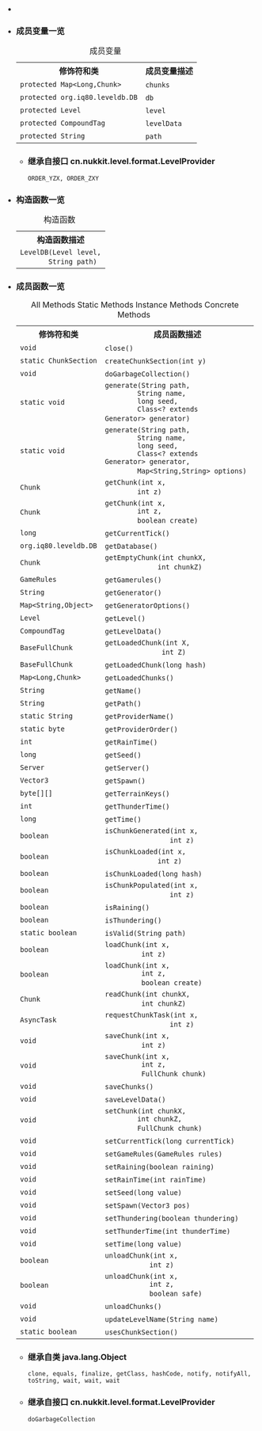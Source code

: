 <div class="summary">
<ul class="blockList">
<li class="blockList">

<li class="blockList"><a name="field.summary">
<!--   -->
</a>
<h3>成员变量一览</h3>
<table class="memberSummary" border="0" cellpadding="3" cellspacing="0" summary="Field Summary table, listing fields, and an explanation">
<caption><span>成员变量</span><span class="tabEnd"> </span></caption>
<tr>
<th>修饰符和类</th>
<th>成员变量描述</th>
</tr>
<tr class="altColor">
<td class="colFirst"><code>protected <a  title="class or interface in java.util">Map</a>&lt;<a  title="class or interface in java.lang">Long</a>,<a  title="class in cn.nukkit.level.format.leveldb">Chunk</a>&gt;</code></td>
<td class="colLast"><code><span class="memberNameLink"><a >chunks</a></span></code> </td>
</tr>
<tr class="rowColor">
<td class="colFirst"><code>protected org.iq80.leveldb.DB</code></td>
<td class="colLast"><code><span class="memberNameLink"><a >db</a></span></code> </td>
</tr>
<tr class="altColor">
<td class="colFirst"><code>protected <a  title="class in cn.nukkit.level">Level</a></code></td>
<td class="colLast"><code><span class="memberNameLink"><a >level</a></span></code> </td>
</tr>
<tr class="rowColor">
<td class="colFirst"><code>protected <a  title="class in cn.nukkit.nbt.tag">CompoundTag</a></code></td>
<td class="colLast"><code><span class="memberNameLink"><a >levelData</a></span></code> </td>
</tr>
<tr class="altColor">
<td class="colFirst"><code>protected <a  title="class or interface in java.lang">String</a></code></td>
<td class="colLast"><code><span class="memberNameLink"><a >path</a></span></code> </td>
</tr>
</table>
<ul class="blockList">
<li class="blockList"><a name="fields.inherited.from.class.cn.nukkit.level.format.LevelProvider">
<!--   -->
</a>
<h3>继承自接口 cn.nukkit.level.format.<a  title="interface in cn.nukkit.level.format">LevelProvider</a></h3>
<code><a >ORDER_YZX</a>, <a >ORDER_ZXY</a></code></li>
</ul>
</li>
</ul>
<!-- ======== CONSTRUCTOR SUMMARY ======== -->
<ul class="blockList">
<li class="blockList"><a name="constructor.summary">
<!--   -->
</a>
<h3>构造函数一览</h3>
<table class="memberSummary" border="0" cellpadding="3" cellspacing="0" summary="Constructor Summary table, listing constructors, and an explanation">
<caption><span>构造函数</span><span class="tabEnd"> </span></caption>
<tr>
<th>构造函数描述</th>
</tr>
<tr class="altColor">
<td class="colOne"><code><span class="memberNameLink"><a >LevelDB</a></span>(<a  title="class in cn.nukkit.level">Level</a> level,
       <a  title="class or interface in java.lang">String</a> path)</code> </td>
</tr>
</table>
</li>
</ul>
<!-- ========== METHOD SUMMARY =========== -->
<ul class="blockList">
<li class="blockList"><a name="method.summary">
<!--   -->
</a>
<h3>成员函数一览</h3>
<table class="memberSummary" border="0" cellpadding="3" cellspacing="0" summary="Method Summary table, listing methods, and an explanation">
<caption><span id="t0" class="activeTableTab"><span>All Methods</span><span class="tabEnd"> </span></span><span id="t1" class="tableTab"><span><a >Static Methods</a></span><span class="tabEnd"> </span></span><span id="t2" class="tableTab"><span><a >Instance Methods</a></span><span class="tabEnd"> </span></span><span id="t4" class="tableTab"><span><a >Concrete Methods</a></span><span class="tabEnd"> </span></span></caption>
<tr>
<th>修饰符和类</th>
<th>成员函数描述</th>
</tr>
<tr id="i0" class="altColor">
<td class="colFirst"><code>void</code></td>
<td class="colLast"><code><span class="memberNameLink"><a >close</a></span>()</code> </td>
</tr>
<tr id="i1" class="rowColor">
<td class="colFirst"><code>static <a  title="interface in cn.nukkit.level.format">ChunkSection</a></code></td>
<td class="colLast"><code><span class="memberNameLink"><a >createChunkSection</a></span>(int y)</code> </td>
</tr>
<tr id="i2" class="altColor">
<td class="colFirst"><code>void</code></td>
<td class="colLast"><code><span class="memberNameLink"><a >doGarbageCollection</a></span>()</code> </td>
</tr>
<tr id="i3" class="rowColor">
<td class="colFirst"><code>static void</code></td>
<td class="colLast"><code><span class="memberNameLink"><a >generate</a></span>(<a  title="class or interface in java.lang">String</a> path,
        <a  title="class or interface in java.lang">String</a> name,
        long seed,
        <a  title="class or interface in java.lang">Class</a>&lt;? extends <a  title="class in cn.nukkit.level.generator">Generator</a>&gt; generator)</code> </td>
</tr>
<tr id="i4" class="altColor">
<td class="colFirst"><code>static void</code></td>
<td class="colLast"><code><span class="memberNameLink"><a >generate</a></span>(<a  title="class or interface in java.lang">String</a> path,
        <a  title="class or interface in java.lang">String</a> name,
        long seed,
        <a  title="class or interface in java.lang">Class</a>&lt;? extends <a  title="class in cn.nukkit.level.generator">Generator</a>&gt; generator,
        <a  title="class or interface in java.util">Map</a>&lt;<a  title="class or interface in java.lang">String</a>,<a  title="class or interface in java.lang">String</a>&gt; options)</code> </td>
</tr>
<tr id="i5" class="rowColor">
<td class="colFirst"><code><a  title="class in cn.nukkit.level.format.leveldb">Chunk</a></code></td>
<td class="colLast"><code><span class="memberNameLink"><a >getChunk</a></span>(int x,
        int z)</code> </td>
</tr>
<tr id="i6" class="altColor">
<td class="colFirst"><code><a  title="class in cn.nukkit.level.format.leveldb">Chunk</a></code></td>
<td class="colLast"><code><span class="memberNameLink"><a >getChunk</a></span>(int x,
        int z,
        boolean create)</code> </td>
</tr>
<tr id="i7" class="rowColor">
<td class="colFirst"><code>long</code></td>
<td class="colLast"><code><span class="memberNameLink"><a >getCurrentTick</a></span>()</code> </td>
</tr>
<tr id="i8" class="altColor">
<td class="colFirst"><code>org.iq80.leveldb.DB</code></td>
<td class="colLast"><code><span class="memberNameLink"><a >getDatabase</a></span>()</code> </td>
</tr>
<tr id="i9" class="rowColor">
<td class="colFirst"><code><a  title="class in cn.nukkit.level.format.leveldb">Chunk</a></code></td>
<td class="colLast"><code><span class="memberNameLink"><a >getEmptyChunk</a></span>(int chunkX,
             int chunkZ)</code> </td>
</tr>
<tr id="i10" class="altColor">
<td class="colFirst"><code><a  title="class in cn.nukkit.level">GameRules</a></code></td>
<td class="colLast"><code><span class="memberNameLink"><a >getGamerules</a></span>()</code> </td>
</tr>
<tr id="i11" class="rowColor">
<td class="colFirst"><code><a  title="class or interface in java.lang">String</a></code></td>
<td class="colLast"><code><span class="memberNameLink"><a >getGenerator</a></span>()</code> </td>
</tr>
<tr id="i12" class="altColor">
<td class="colFirst"><code><a  title="class or interface in java.util">Map</a>&lt;<a  title="class or interface in java.lang">String</a>,<a  title="class or interface in java.lang">Object</a>&gt;</code></td>
<td class="colLast"><code><span class="memberNameLink"><a >getGeneratorOptions</a></span>()</code> </td>
</tr>
<tr id="i13" class="rowColor">
<td class="colFirst"><code><a  title="class in cn.nukkit.level">Level</a></code></td>
<td class="colLast"><code><span class="memberNameLink"><a >getLevel</a></span>()</code> </td>
</tr>
<tr id="i14" class="altColor">
<td class="colFirst"><code><a  title="class in cn.nukkit.nbt.tag">CompoundTag</a></code></td>
<td class="colLast"><code><span class="memberNameLink"><a >getLevelData</a></span>()</code> </td>
</tr>
<tr id="i15" class="rowColor">
<td class="colFirst"><code><a  title="class in cn.nukkit.level.format.generic">BaseFullChunk</a></code></td>
<td class="colLast"><code><span class="memberNameLink"><a >getLoadedChunk</a></span>(int X,
              int Z)</code> </td>
</tr>
<tr id="i16" class="altColor">
<td class="colFirst"><code><a  title="class in cn.nukkit.level.format.generic">BaseFullChunk</a></code></td>
<td class="colLast"><code><span class="memberNameLink"><a >getLoadedChunk</a></span>(long hash)</code> </td>
</tr>
<tr id="i17" class="rowColor">
<td class="colFirst"><code><a  title="class or interface in java.util">Map</a>&lt;<a  title="class or interface in java.lang">Long</a>,<a  title="class in cn.nukkit.level.format.leveldb">Chunk</a>&gt;</code></td>
<td class="colLast"><code><span class="memberNameLink"><a >getLoadedChunks</a></span>()</code> </td>
</tr>
<tr id="i18" class="altColor">
<td class="colFirst"><code><a  title="class or interface in java.lang">String</a></code></td>
<td class="colLast"><code><span class="memberNameLink"><a >getName</a></span>()</code> </td>
</tr>
<tr id="i19" class="rowColor">
<td class="colFirst"><code><a  title="class or interface in java.lang">String</a></code></td>
<td class="colLast"><code><span class="memberNameLink"><a >getPath</a></span>()</code> </td>
</tr>
<tr id="i20" class="altColor">
<td class="colFirst"><code>static <a  title="class or interface in java.lang">String</a></code></td>
<td class="colLast"><code><span class="memberNameLink"><a >getProviderName</a></span>()</code> </td>
</tr>
<tr id="i21" class="rowColor">
<td class="colFirst"><code>static byte</code></td>
<td class="colLast"><code><span class="memberNameLink"><a >getProviderOrder</a></span>()</code> </td>
</tr>
<tr id="i22" class="altColor">
<td class="colFirst"><code>int</code></td>
<td class="colLast"><code><span class="memberNameLink"><a >getRainTime</a></span>()</code> </td>
</tr>
<tr id="i23" class="rowColor">
<td class="colFirst"><code>long</code></td>
<td class="colLast"><code><span class="memberNameLink"><a >getSeed</a></span>()</code> </td>
</tr>
<tr id="i24" class="altColor">
<td class="colFirst"><code><a  title="class in cn.nukkit">Server</a></code></td>
<td class="colLast"><code><span class="memberNameLink"><a >getServer</a></span>()</code> </td>
</tr>
<tr id="i25" class="rowColor">
<td class="colFirst"><code><a  title="class in cn.nukkit.math">Vector3</a></code></td>
<td class="colLast"><code><span class="memberNameLink"><a >getSpawn</a></span>()</code> </td>
</tr>
<tr id="i26" class="altColor">
<td class="colFirst"><code>byte[][]</code></td>
<td class="colLast"><code><span class="memberNameLink"><a >getTerrainKeys</a></span>()</code> </td>
</tr>
<tr id="i27" class="rowColor">
<td class="colFirst"><code>int</code></td>
<td class="colLast"><code><span class="memberNameLink"><a >getThunderTime</a></span>()</code> </td>
</tr>
<tr id="i28" class="altColor">
<td class="colFirst"><code>long</code></td>
<td class="colLast"><code><span class="memberNameLink"><a >getTime</a></span>()</code> </td>
</tr>
<tr id="i29" class="rowColor">
<td class="colFirst"><code>boolean</code></td>
<td class="colLast"><code><span class="memberNameLink"><a >isChunkGenerated</a></span>(int x,
                int z)</code> </td>
</tr>
<tr id="i30" class="altColor">
<td class="colFirst"><code>boolean</code></td>
<td class="colLast"><code><span class="memberNameLink"><a >isChunkLoaded</a></span>(int x,
             int z)</code> </td>
</tr>
<tr id="i31" class="rowColor">
<td class="colFirst"><code>boolean</code></td>
<td class="colLast"><code><span class="memberNameLink"><a >isChunkLoaded</a></span>(long hash)</code> </td>
</tr>
<tr id="i32" class="altColor">
<td class="colFirst"><code>boolean</code></td>
<td class="colLast"><code><span class="memberNameLink"><a >isChunkPopulated</a></span>(int x,
                int z)</code> </td>
</tr>
<tr id="i33" class="rowColor">
<td class="colFirst"><code>boolean</code></td>
<td class="colLast"><code><span class="memberNameLink"><a >isRaining</a></span>()</code> </td>
</tr>
<tr id="i34" class="altColor">
<td class="colFirst"><code>boolean</code></td>
<td class="colLast"><code><span class="memberNameLink"><a >isThundering</a></span>()</code> </td>
</tr>
<tr id="i35" class="rowColor">
<td class="colFirst"><code>static boolean</code></td>
<td class="colLast"><code><span class="memberNameLink"><a >isValid</a></span>(<a  title="class or interface in java.lang">String</a> path)</code> </td>
</tr>
<tr id="i36" class="altColor">
<td class="colFirst"><code>boolean</code></td>
<td class="colLast"><code><span class="memberNameLink"><a >loadChunk</a></span>(int x,
         int z)</code> </td>
</tr>
<tr id="i37" class="rowColor">
<td class="colFirst"><code>boolean</code></td>
<td class="colLast"><code><span class="memberNameLink"><a >loadChunk</a></span>(int x,
         int z,
         boolean create)</code> </td>
</tr>
<tr id="i38" class="altColor">
<td class="colFirst"><code><a  title="class in cn.nukkit.level.format.leveldb">Chunk</a></code></td>
<td class="colLast"><code><span class="memberNameLink"><a >readChunk</a></span>(int chunkX,
         int chunkZ)</code> </td>
</tr>
<tr id="i39" class="rowColor">
<td class="colFirst"><code><a  title="class in cn.nukkit.scheduler">AsyncTask</a></code></td>
<td class="colLast"><code><span class="memberNameLink"><a >requestChunkTask</a></span>(int x,
                int z)</code> </td>
</tr>
<tr id="i40" class="altColor">
<td class="colFirst"><code>void</code></td>
<td class="colLast"><code><span class="memberNameLink"><a >saveChunk</a></span>(int x,
         int z)</code> </td>
</tr>
<tr id="i41" class="rowColor">
<td class="colFirst"><code>void</code></td>
<td class="colLast"><code><span class="memberNameLink"><a >saveChunk</a></span>(int x,
         int z,
         <a  title="interface in cn.nukkit.level.format">FullChunk</a> chunk)</code> </td>
</tr>
<tr id="i42" class="altColor">
<td class="colFirst"><code>void</code></td>
<td class="colLast"><code><span class="memberNameLink"><a >saveChunks</a></span>()</code> </td>
</tr>
<tr id="i43" class="rowColor">
<td class="colFirst"><code>void</code></td>
<td class="colLast"><code><span class="memberNameLink"><a >saveLevelData</a></span>()</code> </td>
</tr>
<tr id="i44" class="altColor">
<td class="colFirst"><code>void</code></td>
<td class="colLast"><code><span class="memberNameLink"><a >setChunk</a></span>(int chunkX,
        int chunkZ,
        <a  title="interface in cn.nukkit.level.format">FullChunk</a> chunk)</code> </td>
</tr>
<tr id="i45" class="rowColor">
<td class="colFirst"><code>void</code></td>
<td class="colLast"><code><span class="memberNameLink"><a >setCurrentTick</a></span>(long currentTick)</code> </td>
</tr>
<tr id="i46" class="altColor">
<td class="colFirst"><code>void</code></td>
<td class="colLast"><code><span class="memberNameLink"><a >setGameRules</a></span>(<a  title="class in cn.nukkit.level">GameRules</a> rules)</code> </td>
</tr>
<tr id="i47" class="rowColor">
<td class="colFirst"><code>void</code></td>
<td class="colLast"><code><span class="memberNameLink"><a >setRaining</a></span>(boolean raining)</code> </td>
</tr>
<tr id="i48" class="altColor">
<td class="colFirst"><code>void</code></td>
<td class="colLast"><code><span class="memberNameLink"><a >setRainTime</a></span>(int rainTime)</code> </td>
</tr>
<tr id="i49" class="rowColor">
<td class="colFirst"><code>void</code></td>
<td class="colLast"><code><span class="memberNameLink"><a >setSeed</a></span>(long value)</code> </td>
</tr>
<tr id="i50" class="altColor">
<td class="colFirst"><code>void</code></td>
<td class="colLast"><code><span class="memberNameLink"><a >setSpawn</a></span>(<a  title="class in cn.nukkit.math">Vector3</a> pos)</code> </td>
</tr>
<tr id="i51" class="rowColor">
<td class="colFirst"><code>void</code></td>
<td class="colLast"><code><span class="memberNameLink"><a >setThundering</a></span>(boolean thundering)</code> </td>
</tr>
<tr id="i52" class="altColor">
<td class="colFirst"><code>void</code></td>
<td class="colLast"><code><span class="memberNameLink"><a >setThunderTime</a></span>(int thunderTime)</code> </td>
</tr>
<tr id="i53" class="rowColor">
<td class="colFirst"><code>void</code></td>
<td class="colLast"><code><span class="memberNameLink"><a >setTime</a></span>(long value)</code> </td>
</tr>
<tr id="i54" class="altColor">
<td class="colFirst"><code>boolean</code></td>
<td class="colLast"><code><span class="memberNameLink"><a >unloadChunk</a></span>(int x,
           int z)</code> </td>
</tr>
<tr id="i55" class="rowColor">
<td class="colFirst"><code>boolean</code></td>
<td class="colLast"><code><span class="memberNameLink"><a >unloadChunk</a></span>(int x,
           int z,
           boolean safe)</code> </td>
</tr>
<tr id="i56" class="altColor">
<td class="colFirst"><code>void</code></td>
<td class="colLast"><code><span class="memberNameLink"><a >unloadChunks</a></span>()</code> </td>
</tr>
<tr id="i57" class="rowColor">
<td class="colFirst"><code>void</code></td>
<td class="colLast"><code><span class="memberNameLink"><a >updateLevelName</a></span>(<a  title="class or interface in java.lang">String</a> name)</code> </td>
</tr>
<tr id="i58" class="altColor">
<td class="colFirst"><code>static boolean</code></td>
<td class="colLast"><code><span class="memberNameLink"><a >usesChunkSection</a></span>()</code> </td>
</tr>
</table>
<ul class="blockList">
<li class="blockList"><a name="methods.inherited.from.class.java.lang.Object">
<!--   -->
</a>
<h3>继承自类 java.lang.<a  title="class or interface in java.lang">Object</a></h3>
<code><a  title="class or interface in java.lang">clone</a>, <a  title="class or interface in java.lang">equals</a>, <a  title="class or interface in java.lang">finalize</a>, <a  title="class or interface in java.lang">getClass</a>, <a  title="class or interface in java.lang">hashCode</a>, <a  title="class or interface in java.lang">notify</a>, <a  title="class or interface in java.lang">notifyAll</a>, <a  title="class or interface in java.lang">toString</a>, <a  title="class or interface in java.lang">wait</a>, <a  title="class or interface in java.lang">wait</a>, <a  title="class or interface in java.lang">wait</a></code></li>
</ul>
<ul class="blockList">
<li class="blockList"><a name="methods.inherited.from.class.cn.nukkit.level.format.LevelProvider">
<!--   -->
</a>
<h3>继承自接口 cn.nukkit.level.format.<a  title="interface in cn.nukkit.level.format">LevelProvider</a></h3>
<code><a >doGarbageCollection</a></code></li>
</ul>
</li>
</ul>
</li>
</ul>
</div>
